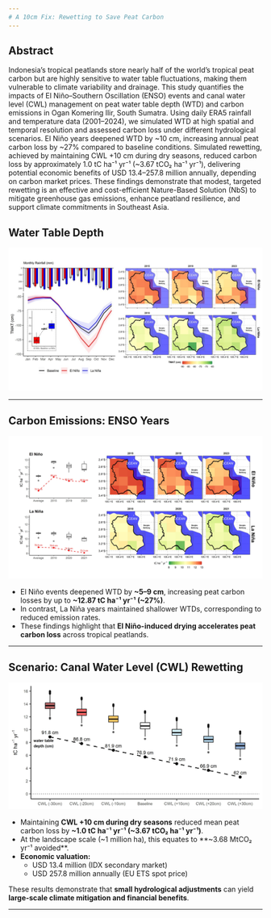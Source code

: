 ```yaml
---
# A 10cm Fix: Rewetting to Save Peat Carbon
---
```


## Abstract
Indonesia’s tropical peatlands store nearly half of the world’s tropical peat carbon but are highly sensitive to water table fluctuations, making them vulnerable to climate variability and drainage. This study quantifies the impacts of El Niño–Southern Oscillation (ENSO) events and canal water level (CWL) management on peat water table depth (WTD) and carbon emissions in Ogan Komering Ilir, South Sumatra. Using daily ERA5 rainfall and temperature data (2001–2024), we simulated WTD at high spatial and temporal resolution and assessed carbon loss under different hydrological scenarios. El Niño years deepened WTD by ~10 cm, increasing annual peat carbon loss by ~27% compared to baseline conditions. Simulated rewetting, achieved by maintaining CWL +10 cm during dry seasons, reduced carbon loss by approximately 1.0 tC ha⁻¹ yr⁻¹ (~3.67 tCO₂ ha⁻¹ yr⁻¹), delivering potential economic benefits of USD 13.4–257.8 million annually, depending on carbon market prices. These findings demonstrate that modest, targeted rewetting is an effective and cost-efficient Nature-Based Solution (NbS) to mitigate greenhouse gas emissions, enhance peatland resilience, and support climate commitments in Southeast Asia.


## Water Table Depth
![](figure1.jpg)

---

## Carbon Emissions: ENSO Years
![](figure2.png)
- El Niño events deepened WTD by **~5–9 cm**, increasing peat carbon losses by up to **~12.87 tC ha⁻¹ yr⁻¹ (~27%)**.  
- In contrast, La Niña years maintained shallower WTDs, corresponding to reduced emission rates.  
- These findings highlight that **El Niño-induced drying accelerates peat carbon loss** across tropical peatlands.

---

## Scenario: Canal Water Level (CWL) Rewetting
![](scenario1.jpeg)
- Maintaining **CWL +10 cm during dry seasons** reduced mean peat carbon loss by **~1.0 tC ha⁻¹ yr⁻¹ (~3.67 tCO₂ ha⁻¹ yr⁻¹)**.  
- At the landscape scale (~1 million ha), this equates to **~3.68 MtCO₂ yr⁻¹ avoided**.  
- **Economic valuation:**  
  - USD 13.4 million (IDX secondary market)  
  - USD 257.8 million annually (EU ETS spot price)  

These results demonstrate that **small hydrological adjustments** can yield **large-scale climate mitigation and financial benefits**.

---


